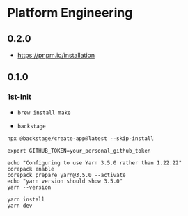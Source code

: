# Platform Engineering

## 0.2.0

* https://pnpm.io/installation

## 0.1.0

### 1st-Init

* `brew install make`

* `backstage`

```
npx @backstage/create-app@latest --skip-install

export GITHUB_TOKEN=your_personal_github_token

echo "Configuring to use Yarn 3.5.0 rather than 1.22.22"
corepack enable
corepack prepare yarn@3.5.0 --activate
echo "yarn version should show 3.5.0"
yarn --version

yarn install
yarn dev
```